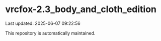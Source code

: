 # vrcfox-2.3_body_and_cloth_edition

Last updated: 2025-06-07 09:22:56

This repository is automatically maintained.
